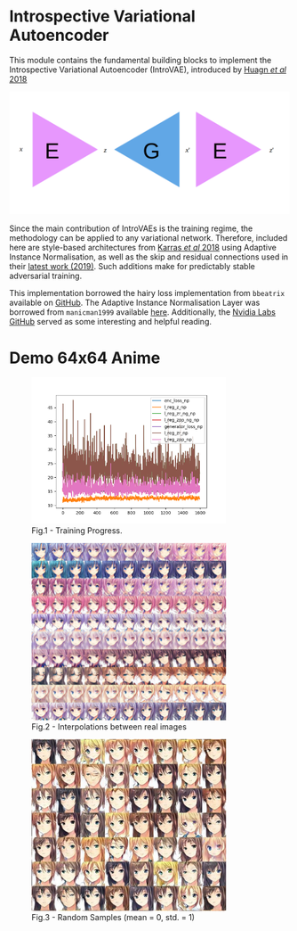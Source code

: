 # Introspective Variational Autoencoder

This module contains the fundamental building blocks to implement
the Introspective Variational Autoencoder (IntroVAE), introduced by
[Huagn *et al* 2018](https://arxiv.org/abs/1807.06358)

![IntroVAE_overview](./assets/network_overview.png)

Since the main contribution of IntroVAEs is the training regime, the
methodology can be applied to any variational network. Therefore, included here are style-based 
architectures from [Karras *et al* 2018](https://arxiv.org/abs/1812.04948) using
Adaptive Instance Normalisation, as well as the skip and residual connections
used in their [latest work (2019)](https://arxiv.org/abs/1912.04958). Such additions make for predictably stable
adversarial training.

This implementation borrowed the hairy loss implementation from `bbeatrix` available on 
[GitHub](https://github.com/bbeatrix/introvae). The Adaptive Instance Normalisation
Layer was borrowed from `manicman1999` available [here](https://github.com/manicman1999/StyleGAN-Keras). Additionally,
the [Nvidia Labs GitHub](https://github.com/NVlabs/stylegan2/) served as some interesting and helpful reading.


# Demo 64x64 Anime

<p align="center">
    <figure>
        <img src="https://github.com/smthomas-sci/IntrospectiveVariationalAutoencoder/blob/master/assets/anime_loss.png" width="350">
        <figcaption>Fig.1 - Training Progress.</figcaption>
    </figure>
    <figure>
        <img src="https://github.com/smthomas-sci/IntrospectiveVariationalAutoencoder/blob/master/assets/anime_interp.png" width="350">
        <figcaption>Fig.2 - Interpolations between real images</figcaption>
    </figure>
    <figure>
        <img src="https://github.com/smthomas-sci/IntrospectiveVariationalAutoencoder/blob/master/assets/anime_sample.jpg" width="350">
        <figcaption>Fig.3 - Random Samples (mean = 0, std. = 1)</figcaption>
    </figure>
</p>
 

  
